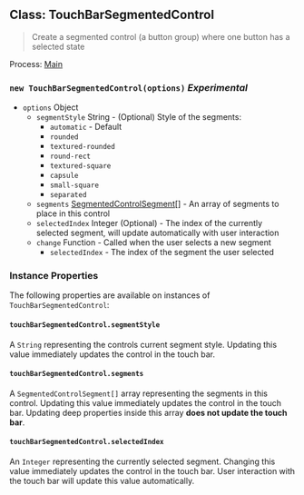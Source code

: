 ## Class: TouchBarSegmentedControl

> Create a segmented control (a button group) where one button has a selected state

Process: [Main](../tutorial/quick-start.md#main-process)

### `new TouchBarSegmentedControl(options)` _Experimental_

* `options` Object
  * `segmentStyle` String - (Optional) Style of the segments:
    * `automatic` - Default
    * `rounded`
    * `textured-rounded`
    * `round-rect`
    * `textured-square`
    * `capsule`
    * `small-square`
    * `separated`
  * `segments` [SegmentedControlSegment[]](structures/segmented-control-segment.md) - An array of segments to place in this control
  * `selectedIndex` Integer (Optional) - The index of the currently selected segment, will update automatically with user interaction
  * `change` Function - Called when the user selects a new segment
    * `selectedIndex` - The index of the segment the user selected

### Instance Properties

The following properties are available on instances of `TouchBarSegmentedControl`:

#### `touchBarSegmentedControl.segmentStyle`

A `String` representing the controls current segment style.  Updating this value immediately updates the control
in the touch bar.

#### `touchBarSegmentedControl.segments`

A `SegmentedControlSegment[]` array representing the segments in this control.  Updating this value immediately
updates the control in the touch bar.  Updating deep properties inside this array **does not update the touch bar**.

#### `touchBarSegmentedControl.selectedIndex`

An `Integer` representing the currently selected segment.  Changing this value immediately updates the control
in the touch bar.  User interaction with the touch bar will update this value automatically.
